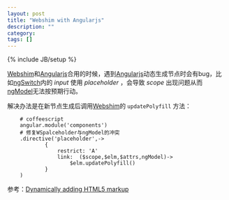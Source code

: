```yaml
---
layout: post
title: "Webshim with Angularjs"
description: ""
category: 
tags: []
---
```

{% include JB/setup %}

[Webshim][ws]和[Angularjs][ng]合用的时候，遇到[Angularjs][ng]动态生成节点时会有bug，比如[ngSwitch][ngSwitch]内的 *input* 使用 *placeholder* ，会导致 *scope* 出现问题从而[ngModel][ngModel]无法按预期行动。

解决办法是在新节点生成后调用[Webshim][ws]的 `updatePolyfill` 方法：
		
		# coffeescript
		angular.module('components')
		# 修复WSpalceholder与ngModel的冲突
		.directive('placeholder',->
       	 		{
            		restrict: 'A'
            		link:  ($scope,$elm,$attrs,ngModel)->
                		$elm.updatePolyfill()
        		}
		)

参考：[Dynamically adding HTML5 markup][wsDoc]

[ws]: http://afarkas.github.io/webshim/demos/
[ng]: http://code.angularjs.org/
[ngSwitch]: http://code.angularjs.org/1.0.8/docs/api/ng.directive:ngSwitch
[ngModel]: http://code.angularjs.org/1.0.8/docs/api/ng.directive:ngModel
[wsDoc]: http://afarkas.github.io/webshim/demos/demos/shiv.html#dynamic